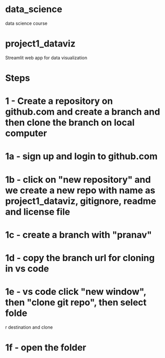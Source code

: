 # data_science
data science course 

# project1_dataviz
Streamlit web app for data visualization

# Steps

# 1 - Create a repository on github.com and create a branch and then clone the branch on local computer

# 1a - sign up and login to github.com
# 1b - click on "new repository" and we create a new repo with name as project1_dataviz, gitignore, readme and license file
# 1c - create a branch with "pranav"
# 1d - copy the branch url for cloning in vs code
# 1e - vs code click "new window", then "clone git repo", then select folde
r destination and clone
# 1f - open the folder
